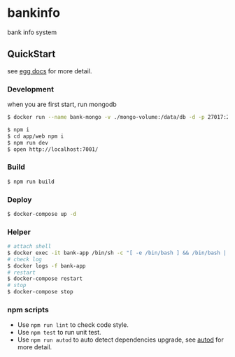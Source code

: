 # bankinfo

bank info system

## QuickStart

<!-- add docs here for user -->

see [egg docs][egg] for more detail.

### Development

when you are first start, run mongodb
```bash
$ docker run --name bank-mongo -v ./mongo-volume:/data/db -d -p 27017:27017 mongo
```

```bash
$ npm i
$ cd app/web npm i
$ npm run dev
$ open http://localhost:7001/
```

### Build

```bash
$ npm run build
```

### Deploy

```bash
$ docker-compose up -d
```

### Helper

```bash
# attach shell
$ docker exec -it bank-app /bin/sh -c "[ -e /bin/bash ] && /bin/bash || /bin/sh"
# check log
$ docker logs -f bank-app
# restart
$ docker-compose restart
# stop
$ docker-compose stop
```

### npm scripts

- Use `npm run lint` to check code style.
- Use `npm test` to run unit test.
- Use `npm run autod` to auto detect dependencies upgrade, see [autod](https://www.npmjs.com/package/autod) for more detail.


[egg]: https://eggjs.org